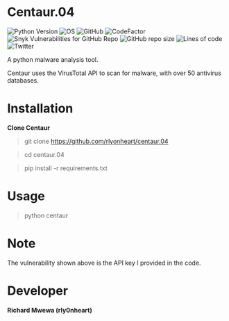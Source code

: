 # Centaur.04

![Python Version](https://img.shields.io/badge/python-3.x-blue?style=flat&logo=python)
![OS](https://img.shields.io/badge/OS-GNU%2FLinux-red?style=flat&logo=linux)
![GitHub](https://img.shields.io/github/license/rlyonheart/centaur.04?style=flat)
![CodeFactor](https://www.codefactor.io/repository/github/rlyonheart/centaur.04/badge)
![Snyk Vulnerabilities for GitHub Repo](https://img.shields.io/snyk/vulnerabilities/github/rlyonheart/centaur.04)
![GitHub repo size](https://img.shields.io/github/repo-size/rlyonheart/centaur.04)
![Lines of code](https://img.shields.io/tokei/lines/github/rlyonheart/centaur.04)
![Twitter](https://img.shields.io/twitter/follow/rly0nheart?&style=flat&logo=twitter)

A python malware analysis tool.

Centaur uses the VirusTotal API to scan for malware, with over 50 antivirus databases.

# Installation

**Clone Centaur**

> git clone https://github.com/rlyonheart/centaur.04

> cd centaur.04

> pip install -r requirements.txt

# Usage

> python centaur

# Note
The vulnerability shown above is the API key I provided in the code.

# Developer

**Richard Mwewa (rly0nheart)**



